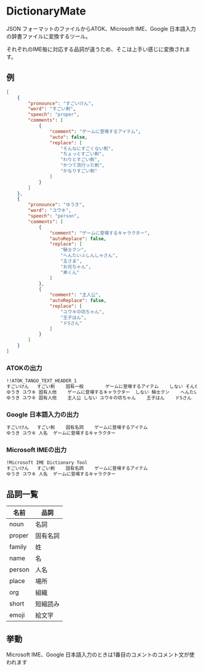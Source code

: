 # DictionaryMate

JSON フォーマットのファイルからATOK、Microsoft IME、Google 日本語入力の辞書ファイルに変換するツール。

それぞれのIME毎に対応する品詞が違うため、そこは上手い感じに変換されます。

## 例

```json
[
    {
        "pronounce": "すごいけん",
        "word": "すごい剣",
        "speech": "proper",
        "comments": [ 
            {
                "comment": "ゲームに登場するアイテム",
                "auto": false,
                "replace": [
                    "そんなにすごくない剣",
                    "ちょっとすごい剣",
                    "わりとすごい剣",
                    "かつて流行った剣",
                    "かなりすごい剣"
                ]
            }
        ]
    },
    {
        "pronounce": "ゆうき",
        "word": "ユウキ",
        "speech": "person",
        "comments": [
            {
                "comment": "ゲームに登場するキャラクター",
                "autoReplace": false,
                "replace": [
                    "騎士クン",
                    "へんたいふしんしゃさん",
                    "主さま",
                    "お兄ちゃん",
                    "弟くん"
                ]
            },
            {
                "comment": "主人公",
                "autoReplace": false,
                "replace": [
                    "ユウキの坊ちゃん",
                    "王子はん",
                    "ドSさん"
                ]
            }
        ]
    }
]
```

### ATOKの出力
```txt
!!ATOK_TANGO_TEXT_HEADER_1
すごいけん	すごい剣	固有一般		ゲームに登場するアイテム	しない	そんなにすごくない剣	ちょっとすごい剣	わりとすごい剣	かつて流行った剣	かなりすごい剣
ゆうき	ユウキ	固有人他	ゲームに登場するキャラクター	しない	騎士クン	へんたいふしんしゃさん	主さま	お兄ちゃん	弟くん
ゆうき	ユウキ	固有人他	主人公	しない	ユウキの坊ちゃん	王子はん	ドSさん
```

### Google 日本語入力の出力
```txt
すごいけん	すごい剣	固有名詞	ゲームに登場するアイテム
ゆうき	ユウキ	人名	ゲームに登場するキャラクター
```

### Microsoft IMEの出力
```txt
!Microsoft IME Dictionary Tool
すごいけん	すごい剣	固有名詞	ゲームに登場するアイテム
ゆうき	ユウキ	人名	ゲームに登場するキャラクター
```

## 品詞一覧

| 名前 | 品詞 |
| ---- | ---- |
| noun | 名詞 |
| proper | 固有名詞 |
| family | 姓 |
| name | 名 |
| person | 人名 |
| place | 場所 |
| org | 組織 |
| short | 短縮読み |
| emoji | 絵文字 | 

## 挙動

Microsoft IME、Google 日本語入力のときは1番目のコメントのコメント文が使われます
